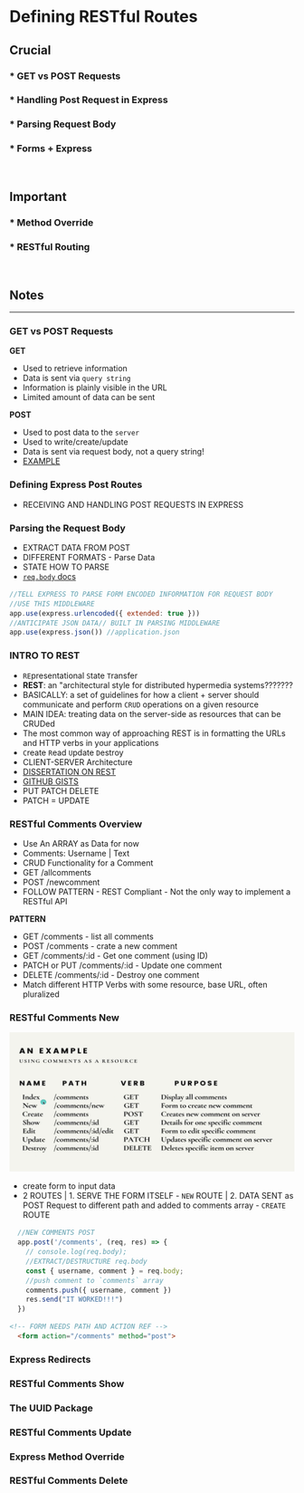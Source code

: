 # Defining RESTful Routes

## Crucial 

### * GET vs POST Requests
### * Handling Post Request in Express
### * Parsing Request Body
### * Forms + Express

<br>

## Important 

### * Method Override
### * RESTful Routing

<br>

## Notes

<hr>

### GET vs POST Requests
**GET**
* Used to retrieve information
* Data is sent via `query string`
* Information is plainly visible in the URL
* Limited amount of data can be sent

**POST**
* Used to post data to the `server`
* Used to write/create/update
* Data is sent via request body, not a query string!
* [EXAMPLE](getpost.html)

### Defining Express Post Routes
- RECEIVING AND HANDLING POST REQUESTS IN EXPRESS

### Parsing the Request Body
- EXTRACT DATA FROM POST
- DIFFERENT FORMATS - Parse Data
- STATE HOW TO PARSE
- [`req.body` docs](http://expressjs.com/en/4x/api.html#req.body) 
```js
//TELL EXPRESS TO PARSE FORM ENCODED INFORMATION FOR REQUEST BODY
//USE THIS MIDDLEWARE
app.use(express.urlencoded({ extended: true }))
//ANTICIPATE JSON DATA// BUILT IN PARSING MIDDLEWARE
app.use(express.json()) //application.json
```

### INTRO TO REST
- `RE`presentational `S`tate `T`ransfer
- **REST**: an "architectural style for distributed hypermedia systems???????
- BASICALLY: a set of guidelines for how a client + server should communicate and perform `CRUD` operations on a given resource
- MAIN IDEA: treating data on the server-side as resources that can be CRUDed
- The most common way of approaching REST is in formatting the URLs and HTTP verbs in your applications
- `C`reate `R`ead `U`pdate `D`estroy
- CLIENT-SERVER Architecture
- [DISSERTATION ON REST](https://www.ics.uci.edu/~fielding/pubs/dissertation/rest_arch_style.htm)
- [GITHUB GISTS](https://docs.github.com/en/rest/reference/gists)
- PUT PATCH DELETE
- PATCH = UPDATE

### RESTful Comments Overview
- Use An ARRAY as Data for now
- Comments: Username | Text
- CRUD Functionality for a Comment
- GET /allcomments
- POST /newcomment
- FOLLOW PATTERN - REST Compliant - Not the only way to implement a RESTful API

**PATTERN**
- GET /comments - list all comments
- POST /comments - crate a new comment
- GET /comments/:id - Get one comment (using ID)
- PATCH or PUT /comments/:id - Update one comment
- DELETE /comments/:id - Destroy one comment
- Match different HTTP Verbs with some resource, base URL, often pluralized 

### RESTful Comments New
![CRUD FOR COMMENTS](assets/crud_comments.png)
- create form to input data
- 2 ROUTES | 1. SERVE THE FORM ITSELF - `NEW` ROUTE | 2. DATA SENT as POST Request to different path and added to comments array - `CREATE` ROUTE 
```js
  //NEW COMMENTS POST
  app.post('/comments', (req, res) => {
    // console.log(req.body);
    //EXTRACT/DESTRUCTURE req.body
    const { username, comment } = req.body;
    //push comment to `comments` array
    comments.push({ username, comment })
    res.send("IT WORKED!!!")
  })
```
```html
<!-- FORM NEEDS PATH AND ACTION REF -->
  <form action="/comments" method="post">
```

### Express Redirects

### RESTful Comments Show

### The UUID Package

### RESTful Comments Update

### Express Method Override

### RESTful Comments Delete